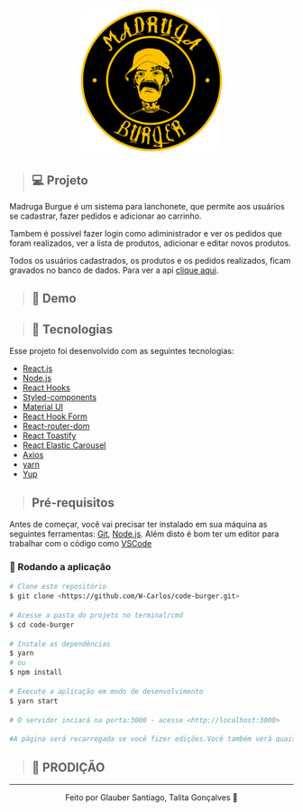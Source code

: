 <h1 align="center">
    <img width="250px" src="./src/assets/Logo_madruga_burguer.png" alt="logo-madruga">
</h1>

> ## 💻 Projeto
<p>Madruga Burgue é um sistema para lanchonete, que permite aos usuários se cadastrar, fazer pedidos e adicionar ao carrinho.</p>
<p>Tambem é possivel fazer login como adiministrador e ver os pedidos que foram realizados, ver a lista de produtos, adicionar e editar novos produtos.</p>
<p>Todos os usuários cadastrados, os produtos e os pedidos realizados, ficam gravados no banco de dados. Para ver a api <a href="https://github.com/Glauber-Sc">clique aqui</a>.</p>

> ## 📸 Demo


> ## 🚀 Tecnologias
Esse projeto foi desenvolvido com as seguintes tecnologias:

* [React.js](https://pt-br.reactjs.org/)
* [Node.js](https://nodejs.org/en/)
* [React Hooks](https://pt-br.reactjs.org/docs/hooks-intro.html)
* [Styled-components](https://styled-components.com/)
* [Material UI](https://mui.com/pt/)
* [React Hook Form](https://react-hook-form.com/)
* [React-router-dom](https://v5.reactrouter.com/web/guides/quick-start)
* [React Toastify](https://fkhadra.github.io/react-toastify/introduction)
* [React Elastic Carousel](https://sag1v.github.io/react-elastic-carousel/)
* [Axios](https://www.npmjs.com/package/axios)
* [yarn](https://classic.yarnpkg.com/en/docs/install#windows-stable)
* [Yup](https://www.npmjs.com/package/yup)


>## Pré-requisitos

Antes de começar, você vai precisar ter instalado em sua máquina as seguintes ferramentas:
[Git](https://git-scm.com), [Node.js](https://nodejs.org/en/). 
Além disto é bom ter um editor para trabalhar com o código como [VSCode](https://code.visualstudio.com/)

### 🎲 Rodando a aplicação

```bash
# Clone este repositório
$ git clone <https://github.com/W-Carlos/code-burger.git>

# Acesse a pasta do projeto no terminal/cmd
$ cd code-burger

# Instale as dependências
$ yarn
# ou
$ npm install

# Execute a aplicação em modo de desenvolvimento
$ yarn start

# O servidor inciará na porta:3000 - acesse <http://localhost:3000> 

#A página será recarregada se você fizer edições.Você também verá quaisquer erros no console.
```

>## 📄 PRODIÇÃO

---
<p align="center">Feito por Glauber Santiago, Talita Gonçalves 👋</p>